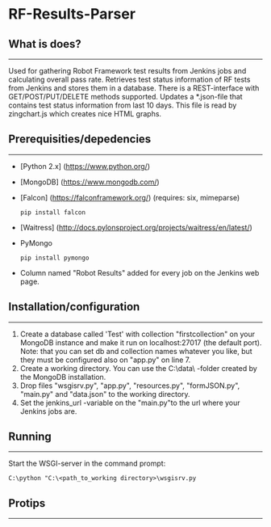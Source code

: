 # RF-Results-Parser

## What is does?
------------

Used for gathering Robot Framework test results from Jenkins jobs and calculating overall pass rate.
Retrieves test status information of RF tests from Jenkins and stores them in a database. There is a 
REST-interface with GET/POST/PUT/DELETE methods supported.
Updates a *.json-file that contains test status information from last 10 days. This file is read by zingchart.js
which creates nice HTML graphs. 

## Prerequisities/depedencies
--------------------------

* [Python 2.x] (https://www.python.org/)
* [MongoDB] (https://www.mongodb.com/)
* [Falcon] (https://falconframework.org/) (requires: six, mimeparse)
	
	`pip install falcon`
		
* [Waitress] (http://docs.pylonsproject.org/projects/waitress/en/latest/)

* PyMongo

	`pip install pymongo`
	
* Column named "Robot Results" added for every job on the Jenkins web page.

## Installation/configuration
--------------------------

1) Create a database called 'Test' with collection "firstcollection" on your MongoDB instance and make it run on localhost:27017 (the default port).
	Note: that you can set db and collection names whatever you like, but they must be configured also on "app.py" on line 7.
2) Create a working directory. You can use the C:\data\ -folder created by the MongoDB installation.
3) Drop files "wsgisrv.py", "app.py", "resources.py", "formJSON.py", "main.py" and "data.json" to the working directory.
4) Set the jenkins_url -variable on the "main.py"to the url where your Jenkins jobs are.

## Running
-------

Start the WSGI-server in the command prompt: 

	C:\python "C:\<path_to_working directory>\wsgisrv.py

## Protips
-------

